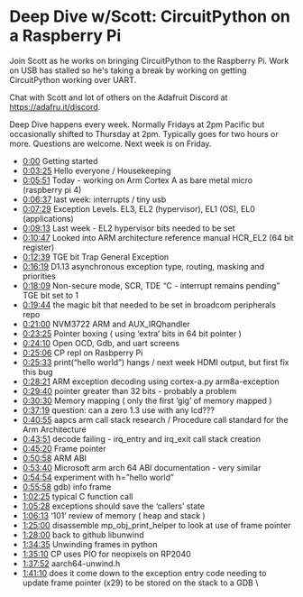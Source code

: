 # Deep Dive w/Scott: CircuitPython on a Raspberry Pi

Join Scott as he works on bringing CircuitPython to the Raspberry Pi. Work on USB has stalled so he's taking a break by working on getting CircuitPython working over UART.

Chat with Scott and lot of others on the Adafruit Discord at https://adafru.it/discord.

Deep Dive happens every week. Normally Fridays at 2pm Pacific but occasionally shifted to Thursday at 2pm. Typically goes for two hours or more. Questions are welcome.
Next week is on Friday.

- [0:00](https://www.youtube.com/watch?v=3f13Jl72cL4&t=0) Getting started
- [0:03:25](https://www.youtube.com/watch?v=3f13Jl72cL4&t=205) Hello everyone / Housekeeping
- [0:05:51](https://www.youtube.com/watch?v=3f13Jl72cL4&t=351) Today - working on Arm Cortex A as bare metal micro (raspberry pi 4)
- [0:06:37](https://www.youtube.com/watch?v=3f13Jl72cL4&t=397) last week: interrupts / tiny usb
- [0:07:29](https://www.youtube.com/watch?v=3f13Jl72cL4&t=449) Exception Levels. EL3, EL2 (hypervisor), EL1 (OS), EL0 (applications)
- [0:09:13](https://www.youtube.com/watch?v=3f13Jl72cL4&t=553) Last week - EL2 hypervisor bits needed to be set
- [0:10:47](https://www.youtube.com/watch?v=3f13Jl72cL4&t=647) Looked into ARM architecture reference manual HCR_EL2 (64 bit register)
- [0:12:39](https://www.youtube.com/watch?v=3f13Jl72cL4&t=759) TGE bit Trap General Exception
- [0:16:19](https://www.youtube.com/watch?v=3f13Jl72cL4&t=979) D1.13 asynchronous exception type, routing, masking and priorities
- [0:18:09](https://www.youtube.com/watch?v=3f13Jl72cL4&t=1089) Non-secure mode, SCR, TDE “C - interrupt remains pending” TGE bit set to 1
- [0:19:44](https://www.youtube.com/watch?v=3f13Jl72cL4&t=1184) the magic bit that needed to be set in broadcom peripherals repo
- [0:21:00](https://www.youtube.com/watch?v=3f13Jl72cL4&t=1260) NVM3722 ARM and AUX_IRQhandler
- [0:23:25](https://www.youtube.com/watch?v=3f13Jl72cL4&t=1405) Pointer boxing ( using ‘extra’ bits in 64 bit pointer )
- [0:24:10](https://www.youtube.com/watch?v=3f13Jl72cL4&t=1450) Open OCD, Gdb, and uart screens
- [0:25:06](https://www.youtube.com/watch?v=3f13Jl72cL4&t=1506) CP repl on Rasbperry Pi
- [0:25:33](https://www.youtube.com/watch?v=3f13Jl72cL4&t=1533) print(“hello world”) hangs / next week HDMI output, but first fix this bug
- [0:28:21](https://www.youtube.com/watch?v=3f13Jl72cL4&t=1701) ARM exception decoding  using cortex-a.py  arm8a-exception
- [0:29:40](https://www.youtube.com/watch?v=3f13Jl72cL4&t=1780) pointer greater than 32 bits - probably a problem
- [0:30:30](https://www.youtube.com/watch?v=3f13Jl72cL4&t=1830) Memory mapping ( only the first ‘gig’ of memory mapped )
- [0:37:19](https://www.youtube.com/watch?v=3f13Jl72cL4&t=2239) question: can a zero 1.3 use with any lcd???
- [0:40:55](https://www.youtube.com/watch?v=3f13Jl72cL4&t=2455) aapcs arm call stack research / Procedure call standard for the Arm Architecture
- [0:43:51](https://www.youtube.com/watch?v=3f13Jl72cL4&t=2631) decode failing - irq_entry and irq_exit call stack creation
- [0:45:20](https://www.youtube.com/watch?v=3f13Jl72cL4&t=2720) Frame pointer
- [0:50:58](https://www.youtube.com/watch?v=3f13Jl72cL4&t=3058) ARM ABI
- [0:53:40](https://www.youtube.com/watch?v=3f13Jl72cL4&t=3220) Microsoft arm arch 64 ABI documentation - very similar
- [0:54:54](https://www.youtube.com/watch?v=3f13Jl72cL4&t=3294) experiment with h=”hello world”
- [0:55:58](https://www.youtube.com/watch?v=3f13Jl72cL4&t=3358) gdb) info  frame
- [1:02:25](https://www.youtube.com/watch?v=3f13Jl72cL4&t=3745) typical C function call
- [1:05:28](https://www.youtube.com/watch?v=3f13Jl72cL4&t=3928) exceptions should save the ‘callers’ state
- [1:06:13](https://www.youtube.com/watch?v=3f13Jl72cL4&t=3973) ‘101’ review of memory ( heap and stack )
- [1:25:00](https://www.youtube.com/watch?v=3f13Jl72cL4&t=5100) disassemble mp_obj_print_helper to look at use of frame pointer
- [1:28:00](https://www.youtube.com/watch?v=3f13Jl72cL4&t=5280) back to github libunwind
- [1:34:35](https://www.youtube.com/watch?v=3f13Jl72cL4&t=5675) Unwinding frames in python
- [1:35:10](https://www.youtube.com/watch?v=3f13Jl72cL4&t=5710) CP uses PIO for neopixels on RP2040
- [1:37:52](https://www.youtube.com/watch?v=3f13Jl72cL4&t=5872) aarch64-unwind.h
- [1:41:10](https://www.youtube.com/watch?v=3f13Jl72cL4&t=6070) does it come down to the exception entry code needing to update frame pointer (x29) to be stored on the stack to a GDB \
